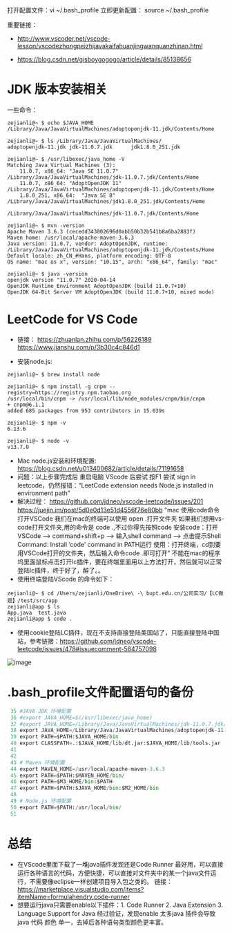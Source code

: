 打开配置文件：vi ~/.bash_profile
立即更新配置： source ~/.bash_profile

重要链接：

- http://www.vscoder.net/vscode-lesson/vscodezhongpeizhijavakaifahuanjingwanquanzhinan.html

- https://blog.csdn.net/gisboygogogo/article/details/85138656



# **JDK 版本安装相关**
一些命令：

```
zejianli@~ $ echo $JAVA_HOME
/Library/Java/JavaVirtualMachines/adoptopenjdk-11.jdk/Contents/Home

zejianli@~ $ ls /Library/Java/JavaVirtualMachines/
adoptopenjdk-11.jdk jdk-11.0.7.jdk      jdk1.8.0_251.jdk

zejianli@~ $ /usr/libexec/java_home -V
Matching Java Virtual Machines (3):
    11.0.7, x86_64:	"Java SE 11.0.7"	/Library/Java/JavaVirtualMachines/jdk-11.0.7.jdk/Contents/Home
    11.0.7, x86_64:	"AdoptOpenJDK 11"	/Library/Java/JavaVirtualMachines/adoptopenjdk-11.jdk/Contents/Home
    1.8.0_251, x86_64:	"Java SE 8"	/Library/Java/JavaVirtualMachines/jdk1.8.0_251.jdk/Contents/Home

/Library/Java/JavaVirtualMachines/jdk-11.0.7.jdk/Contents/Home

zejianli@~ $ mvn -version
Apache Maven 3.6.3 (cecedd343002696d0abb50b32b541b8a6ba2883f)
Maven home: /usr/local/apache-maven-3.6.3
Java version: 11.0.7, vendor: AdoptOpenJDK, runtime: /Library/Java/JavaVirtualMachines/adoptopenjdk-11.jdk/Contents/Home
Default locale: zh_CN_#Hans, platform encoding: UTF-8
OS name: "mac os x", version: "10.15", arch: "x86_64", family: "mac"

zejianli@~ $ java -version
openjdk version "11.0.7" 2020-04-14
OpenJDK Runtime Environment AdoptOpenJDK (build 11.0.7+10)
OpenJDK 64-Bit Server VM AdoptOpenJDK (build 11.0.7+10, mixed mode)

```

# **LeetCode for VS Code**
- 链接：
https://zhuanlan.zhihu.com/p/56226189
https://www.jianshu.com/p/3b30c4c846d1

- 安装node.js:
```
zejianli@~ $ brew install node

zejianli@~ $ npm install -g cnpm --registry=https://registry.npm.taobao.org
/usr/local/bin/cnpm -> /usr/local/lib/node_modules/cnpm/bin/cnpm
+ cnpm@6.1.1
added 685 packages from 953 contributors in 15.039s

zejianli@~ $ npm -v
6.13.6

zejianli@~ $ node -v
v13.7.0
```

- Mac node.js安装和环境配置: https://blog.csdn.net/u013400682/article/details/71191658
- 问题：以上步骤完成后 重启电脑 VScode 后尝试 按F1 尝试 sign in leetcode，仍然报错：“LeetCode extension needs Node.js installed in environment path” 
- 解决过程：
https://github.com/jdneo/vscode-leetcode/issues/201
https://juejin.im/post/5d0e0d13e51d4556f76e80bb
"mac 使用code命令打开VSCode
我们在mac的终端可以使用 open .打开文件夹 如果我们想用vs-code打开文件夹,用的命令是 code .,不过你得先按照code
安装code：打开VSCode –> command+shift+p –> 输入shell command –> 点击提示Shell Command: Install ‘code’ command in PATH运行 使用：打开终端，cd到要用VSCode打开的文件夹，然后输入命令code .即可打开"  不能在mac的程序坞里面鼠标点击打开lc插件，要在终端里面用以上方法打开，然后就可以正常登陆lc插件，终于好了，醉了。。
- 使用终端登陆VScode 的命令如下：
```
zejianli@~ $ cd /Users/zejianli/OneDrive\ -\ bupt.edu.cn/公司实习/【LC做题】/test/src/app 
zejianli@app $ ls
App.java  test.java
zejianli@app $ code .
```


- 使用cookie登陆LC插件，现在不支持直接登陆美国站了，只能直接登陆中国站，参考链接：https://github.com/jdneo/vscode-leetcode/issues/478#issuecomment-564757098

![image](https://user-images.githubusercontent.com/54604936/80351488-fe426680-88a4-11ea-9dc8-a42db2bfe3af.png)




# **.bash_profile文件配置语句的备份**
```python
 35 #JAVA JDK 环境配置
 36 #export JAVA_HOME=$(/usr/libexec/java_home)
 37 #export JAVA_HOME=/Library/Java/JavaVirtualMachines/jdk-11.0.7.jdk/Contents/Home    
 38 export JAVA_HOME=/Library/Java/JavaVirtualMachines/adoptopenjdk-11.jdk/Contents/Home  
 39 export PATH=$PATH:$JAVA_HOME/bin
 40 export CLASSPATH=.:$JAVA_HOME/lib/dt.jar:$JAVA_HOME/lib/tools.jar
 41 
 42 
 43 # Maven 环境配置
 44 export MAVEN_HOME=/usr/local/apache-maven-3.6.3
 45 export PATH=$PATH:$MAVEN_HOME/bin/
 46 export PATH=$M3_HOME/bin:$PATH
 47 export PATH=$PATH:$JAVA_HOME/bin:$M2_HOME/bin
 48 
 49 # Node.js 环境配置
 50 export PATH=$PATH:/usr/local/bin/
 51 

```


# **总结**
- 在VScode里面下载了一堆java插件发现还是Code Runner 最好用，可以直接运行各种语言的代码，方便快捷，可以直接对文件夹中的某一个java文件运行，不需要像eclipse一样创建项目导入包之类的。 链接：https://marketplace.visualstudio.com/items?itemName=formulahendry.code-runner
- 想要运行java只需要enable以下插件：1. Code Runner 2. Java Extension 3. Language Support for Java  经过验证，发现enable 太多java 插件会导致java 代码 颜色 单一，去掉后各种语句类型颜色更丰富。